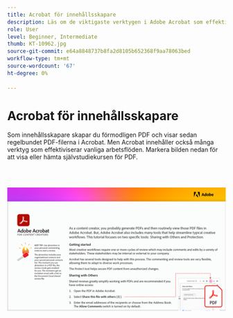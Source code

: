 ```yaml
---
title: Acrobat för innehållsskapare
description: Läs om de viktigaste verktygen i Adobe Acrobat som effektiviserar arbetsflödena
role: User
level: Beginner, Intermediate
thumb: KT-10962.jpg
source-git-commit: e64a8848737b8fa2d8105b652368f9aa78063bed
workflow-type: tm+mt
source-wordcount: '67'
ht-degree: 0%

---
```


# Acrobat för innehållsskapare

Som innehållsskapare skapar du förmodligen PDF och visar sedan regelbundet PDF-filerna i Acrobat. Men Acrobat innehåller också många verktyg som effektiviserar vanliga arbetsflöden. Markera bilden nedan för att visa eller hämta självstudiekursen för PDF.

<br> 

[![Bild på första sidan av självstudiekursen](assets/Acrobatforcontentcreators.png)](assets/AcrobatforContentCreators.pdf)

